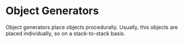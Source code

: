 # Object Generators

Object generators place objects procedurally. Usually, this objects are placed individually, so on a stack-to-stack basis.
